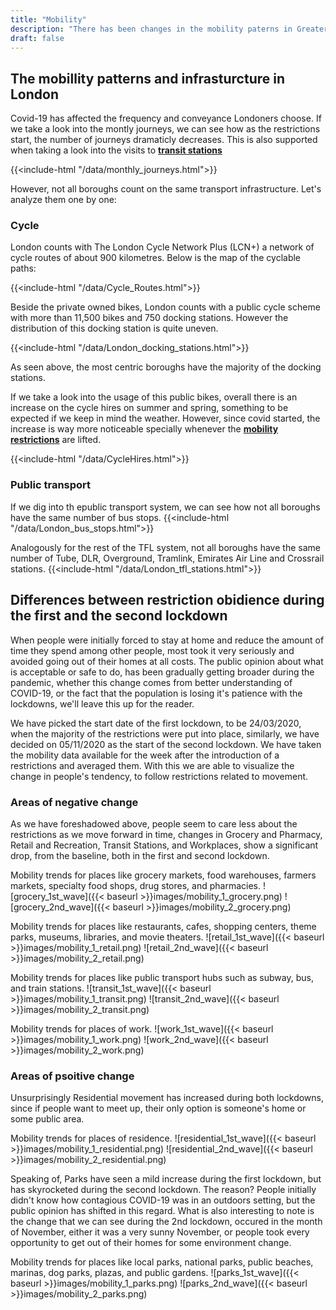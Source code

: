 ```yaml
---
title: "Mobility"
description: "There has been changes in the mobility paterns in Greater London"
draft: false
---
```

## The mobillity patterns and infrasturcture in London

Covid-19 has affected the frequency and conveyance Londoners choose. If we take a look into the montly journeys, we can see how as the restrictions start, the number of journeys dramaticly decreases. This is also supported when taking a look into the visits to **[transit stations](https://luciamontesinos.github.io/london-mobility/mobility/#areas-of-negative-change)** 

{{<include-html "/data/monthly_journeys.html">}}

However, not all boroughs count on the same transport infrastructure. Let's analyze them one by one:

### Cycle
London counts with The London Cycle Network Plus (LCN+) a  network of cycle routes of about 900 kilometres. Below is the map of the cyclable paths:

{{<include-html "/data/Cycle_Routes.html">}}


Beside the private owned bikes, London counts with a public cycle scheme with more than 11,500 bikes and 750 docking stations. However the distribution of this docking station is quite uneven.

{{<include-html "/data/London_docking_stations.html">}}


As seen above, the most centric boroughs have the majority of the docking stations. 


If we take a look into the usage of this public bikes, overall there is an increase on the cycle hires on summer and spring, something to be expected if we keep in mind the weather. However, since covid started, the increase is way more noticeable specially whenever the **[mobility restrictions](https://luciamontesinos.github.io/london-mobility/home/#the-mobility)** are lifted. 

{{<include-html "/data/CycleHires.html">}}


### Public transport
If we dig into th epublic transport system, we can see how not all boroughs have the same number of bus stops. 
{{<include-html "/data/London_bus_stops.html">}}




Analogously for the rest of the TFL system, not all boroughs have the same number of Tube, DLR, Overground, Tramlink, Emirates Air Line and Crossrail stations.
{{<include-html "/data/London_tfl_stations.html">}}



## Differences between restriction obidience during the first and the second lockdown

When people were initially forced to stay at home and reduce the amount of time they spend among other people, most took it very seriously and avoided going out of their homes at all costs. The public opinion about what is acceptable or safe to do, has been gradually getting broader during the pandemic, whether this change comes from better understanding of COVID-19, or the fact that the population is losing it's patience with the lockdowns, we'll leave this up for the reader.

We have picked the start date of the first lockdown, to be 24/03/2020, when the majority of the restrictions were put into place, similarly, we have decided on 05/11/2020 as the start of the second lockdown. We have taken the mobility data available for the week after the introduction of a restrictions and averaged them. With this we are able to visualize the change in people's tendency, to follow restrictions related to movement.

### Areas of negative change

As we have foreshadowed above, people seem to care less about the restrictions as we move forward in time, changes in Grocery and Pharmacy, Retail and Recreation, Transit Stations, and Workplaces, show a significant drop, from the baseline, both in the first and second lockdown.

Mobility trends for places like grocery markets, food warehouses, farmers markets, specialty food shops, drug stores, and pharmacies.
![grocery_1st_wave]({{< baseurl >}}images/mobility_1_grocery.png)
![grocery_2nd_wave]({{< baseurl >}}images/mobility_2_grocery.png)

Mobility trends for places like restaurants, cafes, shopping centers, theme parks, museums, libraries, and movie theaters.
![retail_1st_wave]({{< baseurl >}}images/mobility_1_retail.png)
![retail_2nd_wave]({{< baseurl >}}images/mobility_2_retail.png)

Mobility trends for places like public transport hubs such as subway, bus, and train stations.
![transit_1st_wave]({{< baseurl >}}images/mobility_1_transit.png)
![transit_2nd_wave]({{< baseurl >}}images/mobility_2_transit.png)

Mobility trends for places of work.
![work_1st_wave]({{< baseurl >}}images/mobility_1_work.png)
![work_2nd_wave]({{< baseurl >}}images/mobility_2_work.png)

### Areas of psoitive change

Unsurprisingly Residential movement has increased during both lockdowns, since if people want to meet up, their only option is someone's home or some public area.

Mobility trends for places of residence.
![residential_1st_wave]({{< baseurl >}}images/mobility_1_residential.png)
![residential_2nd_wave]({{< baseurl >}}images/mobility_2_residential.png)

Speaking of, Parks have seen a mild increase during the first lockdown, but has skyrocketed during the second lockdown. The reason? People initially didn't know how contagious COVID-19 was in an outdoors setting, but the public opinion has shifted in this regard. What is also interesting to note is the change that we can see during the 2nd lockdown, occured in the month of November, either it was a very sunny November, or people took every opportunity to get out of their homes for some environment change.

Mobility trends for places like local parks, national parks, public beaches, marinas, dog parks, plazas, and public gardens.
![parks_1st_wave]({{< baseurl >}}images/mobility_1_parks.png)
![parks_2nd_wave]({{< baseurl >}}images/mobility_2_parks.png)
